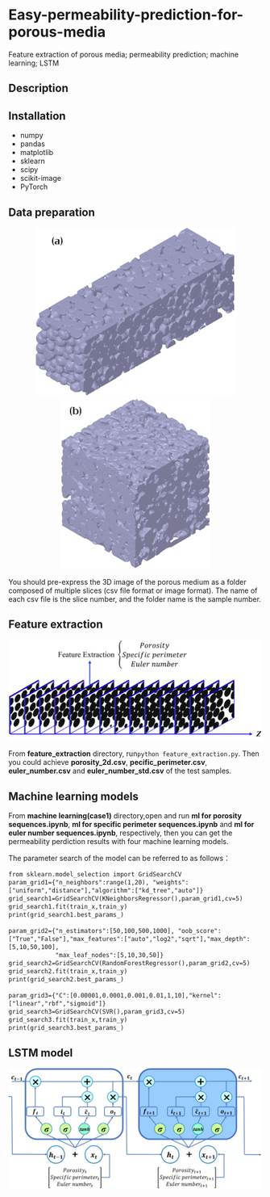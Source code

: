 # Easy-permeability-prediction-for-porous-media
Feature extraction of porous media; permeability prediction; machine learning; LSTM
## Description

## Installation
* numpy
* pandas
* matplotlib
* sklearn
* scipy
* scikit-image
* PyTorch
## Data preparation
<div align=center><img width="400" src="https://github.com/499683288/Easy-permeability-prediction-for-porous-media/blob/main/sample1.jpg"/></div>
<div align=center><img width="300" src="https://github.com/499683288/Easy-permeability-prediction-for-porous-media/blob/main/sample2.jpg"/></div>  

You should pre-express the 3D image of the porous medium as a folder composed of multiple slices (csv file format or image format). The name of each csv file is the slice number, and the folder name is the sample number.
## Feature extraction
<div align=center><img width="900" src="https://github.com/499683288/Easy-permeability-prediction-for-porous-media/blob/main/feature%20extraction.jpg"/></div>

From **feature_extraction** directory, run`python feature_extraction.py`.
Then you could achieve **porosity_2d.csv**, **pecific_perimeter.csv**, **euler_number.csv** and **euler_number_std.csv** of the test samples.

## Machine learning models
From **machine learning(case1)** directory,open and run **ml for porosity sequences.ipynb**, **ml for specific perimeter sequences.ipynb** and **ml for euler number sequences.ipynb**, respectively, then you can get the permeability perdiction results with four machine learning models.

The parameter search of the model can be referred to as follows：
```
from sklearn.model_selection import GridSearchCV
param_grid1={"n_neighbors":range(1,20), "weights":["uniform","distance"],"algorithm":["kd_tree","auto"]}
grid_search1=GridSearchCV(KNeighborsRegressor(),param_grid1,cv=5)
grid_search1.fit(train_x,train_y)
print(grid_search1.best_params_)

param_grid2={"n_estimators":[50,100,500,1000], "oob_score":["True","False"],"max_features":["auto","log2","sqrt"],"max_depth":[5,10,50,100],
             "max_leaf_nodes":[5,10,30,50]}
grid_search2=GridSearchCV(RandomForestRegressor(),param_grid2,cv=5)
grid_search2.fit(train_x,train_y)
print(grid_search2.best_params_)

param_grid3={"C":[0.00001,0.0001,0.001,0.01,1,10],"kernel":["linear","rbf","sigmoid"]}
grid_search3=GridSearchCV(SVR(),param_grid3,cv=5)
grid_search3.fit(train_x,train_y)
print(grid_search3.best_params_)
```

## LSTM model
<div align=center><img width="900" src="https://github.com/499683288/Easy-permeability-prediction-for-porous-media/blob/main/LSTM%20model.jpg"/></div>
